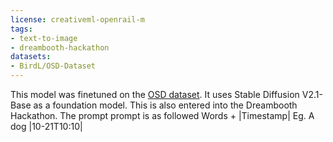 ```yaml
---
license: creativeml-openrail-m
tags:
- text-to-image
- dreambooth-hackathon
datasets:
- BirdL/OSD-Dataset
---
```


This model was finetuned on the [OSD dataset](https://huggingface.co/datasets/BirdL/OSD-Dataset).
It uses Stable Diffusion V2.1-Base as a foundation model.
This is also entered into the Dreambooth Hackathon.
The prompt prompt is as followed
Words + |Timestamp|
Eg. A dog |10-21T10:10|